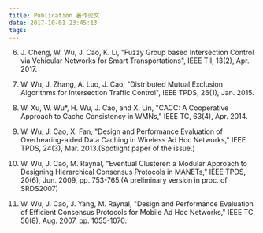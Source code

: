```yaml
---
title: Publication 著作论文
date: 2017-10-01 23:45:13
tags:
---
```

6. J. Cheng, W. Wu, J. Cao, K. Li, "Fuzzy Group based Intersection Control via Vehicular Networks for Smart Transportations", IEEE TII, 13(2), Apr. 2017.
5. W. Wu, J. Zhang, A. Luo, J. Cao, "Distributed Mutual Exclusion Algorithms for Intersection Traffic Control", IEEE TPDS, 26(1), Jan. 2015.

4. W. Xu, W. Wu*, H. Wu, J. Cao, and X. Lin, "CACC: A Cooperative Approach to Cache Consistency in WMNs," IEEE TC, 63(4), Apr. 2014.

3. W. Wu, J. Cao, X. Fan, "Design and Performance Evaluation of Overhearing-aided Data Caching in Wireless Ad Hoc Networks," IEEE TPDS, 24(3), Mar. 2013.(Spotlight paper of the issue.)

2. W. Wu, J. Cao, M. Raynal, "Eventual Clusterer: a Modular Approach to Designing Hierarchical Consensus Protocols in MANETs," IEEE TPDS, 20(6), Jun. 2009, pp. 753-765.(A preliminary version in proc. of SRDS2007)

1. W. Wu, J. Cao, J. Yang, M. Raynal, "Design and Performance Evaluation of Efficient Consensus Protocols for Mobile Ad Hoc Networks," IEEE TC, 56(8), Aug. 2007, pp. 1055-1070.